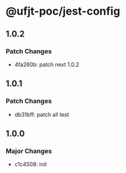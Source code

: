 # @ufjt-poc/jest-config

## 1.0.2

### Patch Changes

- 4fa260b: patch next 1.0.2

## 1.0.1

### Patch Changes

- db31bff: patch all test

## 1.0.0

### Major Changes

- c1c4508: init
